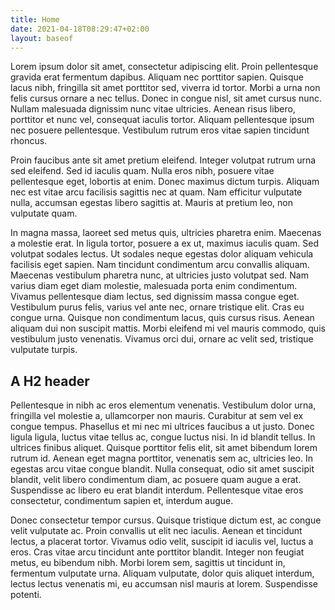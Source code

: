 ```yaml
---
title: Home
date: 2021-04-18T08:29:47+02:00
layout: baseof
---
```


Lorem ipsum dolor sit amet, consectetur adipiscing elit. Proin pellentesque gravida erat fermentum dapibus. Aliquam nec porttitor sapien. Quisque lacus nibh, fringilla sit amet porttitor sed, viverra id tortor. Morbi a urna non felis cursus ornare a nec tellus. Donec in congue nisl, sit amet cursus nunc. Nullam malesuada dignissim nunc vitae ultricies. Aenean risus libero, porttitor et nunc vel, consequat iaculis tortor. Aliquam pellentesque ipsum nec posuere pellentesque. Vestibulum rutrum eros vitae sapien tincidunt rhoncus.

Proin faucibus ante sit amet pretium eleifend. Integer volutpat rutrum urna sed eleifend. Sed id iaculis quam. Nulla eros nibh, posuere vitae pellentesque eget, lobortis at enim. Donec maximus dictum turpis. Aliquam nec est vitae arcu facilisis sagittis nec at quam. Nam efficitur vulputate nulla, accumsan egestas libero sagittis at. Mauris at pretium leo, non vulputate quam.

In magna massa, laoreet sed metus quis, ultricies pharetra enim. Maecenas a molestie erat. In ligula tortor, posuere a ex ut, maximus iaculis quam. Sed volutpat sodales lectus. Ut sodales neque egestas dolor aliquam vehicula facilisis eget sapien. Nam tincidunt condimentum arcu convallis aliquam. Maecenas vestibulum pharetra nunc, at ultricies justo volutpat sed. Nam varius diam eget diam molestie, malesuada porta enim condimentum. Vivamus pellentesque diam lectus, sed dignissim massa congue eget. Vestibulum purus felis, varius vel ante nec, ornare tristique elit. Cras eu congue urna. Quisque non condimentum lacus, quis cursus risus. Aenean aliquam dui non suscipit mattis. Morbi eleifend mi vel mauris commodo, quis vestibulum justo venenatis. Vivamus orci dui, ornare ac velit sed, tristique vulputate turpis.

## A H2 header

Pellentesque in nibh ac eros elementum venenatis. Vestibulum dolor urna, fringilla vel molestie a, ullamcorper non mauris. Curabitur at sem vel ex congue tempus. Phasellus et mi nec mi ultrices faucibus a ut justo. Donec ligula ligula, luctus vitae tellus ac, congue luctus nisi. In id blandit tellus. In ultrices finibus aliquet. Quisque porttitor felis elit, sit amet bibendum lorem rutrum id. Aenean eget magna porttitor, venenatis sem ac, ultricies leo. In egestas arcu vitae congue blandit. Nulla consequat, odio sit amet suscipit blandit, velit libero condimentum diam, ac posuere quam augue a erat. Suspendisse ac libero eu erat blandit interdum. Pellentesque vitae eros consectetur, condimentum sapien et, interdum augue.

Donec consectetur tempor cursus. Quisque tristique dictum est, ac congue velit vulputate ac. Proin convallis ut elit nec iaculis. Aenean et tincidunt lectus, a placerat tortor. Vivamus odio velit, suscipit id iaculis vel, luctus a eros. Cras vitae arcu tincidunt ante porttitor blandit. Integer non feugiat metus, eu bibendum nibh. Morbi lorem sem, sagittis ut tincidunt in, fermentum vulputate urna. Aliquam vulputate, dolor quis aliquet interdum, lectus lectus venenatis mi, eu accumsan nisl mauris at lorem. Suspendisse potenti.

